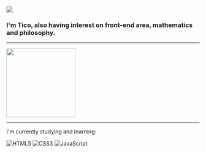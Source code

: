 <img src=https://64.media.tumblr.com/d75aea13463a79bbf848c62619a07376/tumblr_mn2jvhDPIp1sqlqe5o1_500.gif />

</a>


### I'm Tico, also having interest on front-end area, mathematics and philosophy.

-----------------------------------------------------------------------------------------------------------------------------------------------------------------------

<img height="180em" src="https://github-readme-stats.vercel.app/api?username=Tico1606&show_icons=true&hide_border=true&&count_private=true&include_all_commits=true&theme=midnight-purple" />

-----------------------------------------------------------------------------------------------------------------------------------------------------------------------

I'm currently studying and learning:

![HTML5](https://img.shields.io/badge/html5-%23E34F26.svg?style=for-the-badge&logo=html5&logoColor=white)
![CSS3](https://img.shields.io/badge/css3-%231572B6.svg?style=for-the-badge&logo=css3&logoColor=white)
![JavaScript](https://img.shields.io/badge/javascript-%23323330.svg?style=for-the-badge&logo=javascript&logoColor=%23F7DF1E)
